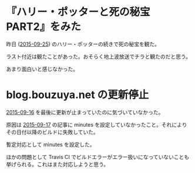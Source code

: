 # 『ハリー・ポッターと死の秘宝 PART2』をみた

昨日 ([2015-09-25][]) のハリー・ポッターの続きで死の秘宝を観た。

ラスト付近は観たことがあった。おそらく地上波放送でチラと観たのだと思う。

あまり面白いと感じなかった。

# blog.bouzuya.net の更新停止

[2015-09-16][] を最後に更新が止まっていたのに気づいていなかった。

原因は [2015-09-17][] の記事に minutes を設定していなかったこと。それによりその日付以降のビルドに失敗していた。

暫定対応として minutes を設定した。

ほかの問題として Travis CI でビルドエラーがエラー扱いになっていないことも挙げられる。これはまた対応しようと思う。

[2015-09-16]: http://blog.bouzuya.net/2015/09/16/
[2015-09-17]: http://blog.bouzuya.net/2015/09/17/
[2015-09-25]: http://blog.bouzuya.net/2015/09/25/
